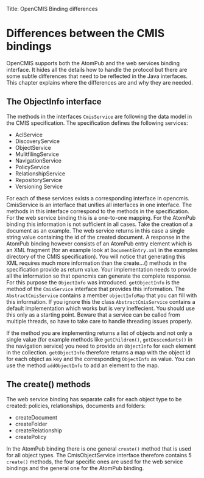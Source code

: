 Title: OpenCMIS Binding differences

# Differences between the CMIS bindings

OpenCMIS supports both the AtomPub and the web services binding interface.
It hides all the details how to handle the protocol but there are some
subtle differences that need to be reflected in the Java interfaces. This
chapter explains where the differences are and why they are needed.

<a name="HowToBuildAServer-TheObjectInfointerface"></a>
## The ObjectInfo interface

The methods in the interfaces `CmisService` are following the data model
in the CMIS specification. The specification defines the following
services:

* AclService
* DiscoveryService
* ObjectService
* MulitfilingService
* NavigationService
* PolicyService
* RelationshipService
* RepositoryService
* Versioning Service

For each of these services exists a corresponding interface in opencmis.
CmisService is an interface that unifies all interfaces in one interface.
The methods in this interface correspond to the methods in the
specification. For the web service binding this is a one-to-one mapping.
For the AtomPub binding this information is not sufficient in all cases.
Take the creation of a document as an example. The web service returns in
this case a single string value containing the id of the created document.
A response in the AtomPub binding however consists of an AtomPub entry
element which is an XML fragment (for an example look at
`DocumentEntry.xml` in the examples directory of the CMIS specification).
You will notice that generating this XML requires much more information
than the create...() methods in the specification provide as return value.
Your implementation needs to provide all the information so that opencmis
can generate the complete response. For this purpose the `ObjectInfo` was
introduced. `getObjectInfo` is the method of the `CmisService` interface
that provides this information. The `AbstractCmisService` contains a
member `objectInfoMap` that you can fill with this information. If you
ignore this the class `AbstractCmisService` contains a default
implementation which works but is very ineffecient. You should use this
only as a starting point. Beware that a service can be called from multiple
threads, so have to take care to handle threading issues properly.

If the method you are implementing returns a list of objects and not only a
single value (for example methods like `getChildren()`, `getDescendants()`
in the navigation service) you need to provide an `ObjectInfo` for each
element in the collection. `getObjectInfo` therefore returns a map with
the object id for each object as key and the corresponding `ObjectInfo`
as value. You can use the method `addObjectInfo` to add an element to the
map. 



<a name="HowToBuildAServer-Thecreate()methods"></a>
## The create() methods

The web service binding has separate calls for each object type to be
created: policies, relationships, documents and folders:

* createDocument
* createFolder
* createRelationship
* createPolicy

In the AtomPub binding there is one general `create()` method that is
used for all object types. The CmisObjectService interface therefore
contains 5 `create()` methods, the four specific ones are used for the
web service bindings and the general one for the AtomPub binding.


